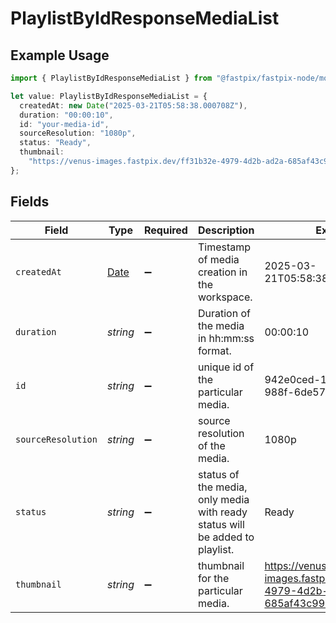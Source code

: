 # PlaylistByIdResponseMediaList

## Example Usage

```typescript
import { PlaylistByIdResponseMediaList } from "@fastpix/fastpix-node/models";

let value: PlaylistByIdResponseMediaList = {
  createdAt: new Date("2025-03-21T05:58:38.000708Z"),
  duration: "00:00:10",
  id: "your-media-id",
  sourceResolution: "1080p",
  status: "Ready",
  thumbnail:
    "https://venus-images.fastpix.dev/ff31b32e-4979-4d2b-ad2a-685af43c9902/thumbnail.png",
};
```

## Fields

| Field                                                                                         | Type                                                                                          | Required                                                                                      | Description                                                                                   | Example                                                                                       |
| --------------------------------------------------------------------------------------------- | --------------------------------------------------------------------------------------------- | --------------------------------------------------------------------------------------------- | --------------------------------------------------------------------------------------------- | --------------------------------------------------------------------------------------------- |
| `createdAt`                                                                                   | [Date](https://developer.mozilla.org/en-US/docs/Web/JavaScript/Reference/Global_Objects/Date) | :heavy_minus_sign:                                                                            | Timestamp of media creation in the workspace.                                                 | 2025-03-21T05:58:38.000708Z                                                                   |
| `duration`                                                                                    | *string*                                                                                      | :heavy_minus_sign:                                                                            | Duration of the media in hh:mm:ss format.                                                     | 00:00:10                                                                                      |
| `id`                                                                                          | *string*                                                                                      | :heavy_minus_sign:                                                                            | unique id of the particular media.                                                            | 942e0ced-146b-487e-988f-6de578de1000                                                          |
| `sourceResolution`                                                                            | *string*                                                                                      | :heavy_minus_sign:                                                                            | source resolution of the media.                                                               | 1080p                                                                                         |
| `status`                                                                                      | *string*                                                                                      | :heavy_minus_sign:                                                                            | status of the media, only media with ready status will be added to playlist.                  | Ready                                                                                         |
| `thumbnail`                                                                                   | *string*                                                                                      | :heavy_minus_sign:                                                                            | thumbnail for the particular media.                                                           | https://venus-images.fastpix.dev/ff31b32e-4979-4d2b-ad2a-685af43c9902/thumbnail.png           |
